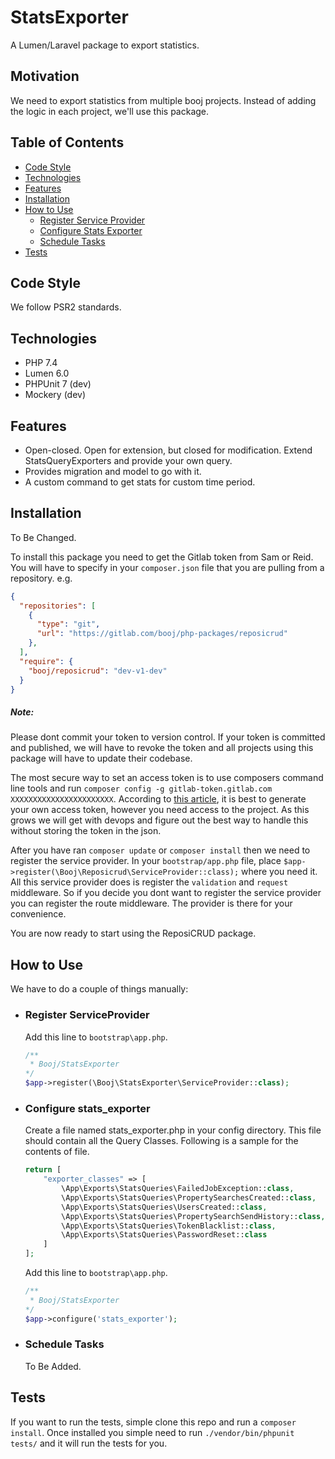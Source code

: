 # StatsExporter
A Lumen/Laravel package to export statistics.


## Motivation
We need to export statistics from multiple booj projects. Instead of adding the logic in each project, we'll use this package.

## Table of Contents
- [Code Style](#code-style)
- [Technologies](#technologies)
- [Features](#features)
- [Installation](#installation)
- [How to Use](#how-to-use)
    - [Register Service Provider](#register-serviceProvider)
    - [Configure Stats Exporter](#configure-stats_exporter)
    - [Schedule Tasks](#schedule-tasks)
- [Tests](#tests)

## Code Style
We follow PSR2 standards.

## Technologies
- PHP 7.4
- Lumen 6.0
- PHPUnit 7 (dev)
- Mockery (dev)

## Features
- Open-closed. Open for extension, but closed for modification. Extend StatsQueryExporters and provide your own query.
- Provides migration and model to go with it.
- A custom command to get stats for custom time period.

## Installation


   To Be Changed.
   
To install this package you need to get the Gitlab token from Sam or Reid. You will have to specify in your `composer.json` file that you are pulling from a repository. e.g.
```json
{
  "repositories": [
    {
      "type": "git",
      "url": "https://gitlab.com/booj/php-packages/reposicrud"
    },
  ],
  "require": {
    "booj/reposicrud": "dev-v1-dev"
  }
}
```
##### Note:
Please dont commit your token to version control. If your token is committed and published, we will have to revoke the token and all projects using this package will have to update their codebase.

The most secure way to set an access token is to use composers command line tools and run `composer config -g gitlab-token.gitlab.com XXXXXXXXXXXXXXXXXXXXXXX`. According to [this article](https://www.previousnext.com.au/blog/managing-composer-github-access-personal-access-tokens), it is best to generate your own access token, however you need access to the project. As this grows we will get with devops and figure out the best way to handle this without storing the token in the json.

After you have ran `composer update` or `composer install` then we need to register the service provider. In your `bootstrap/app.php` file, place `$app->register(\Booj\Reposicrud\ServiceProvider::class);` where you need it. All this service provider does is register the `validation` and `request` middleware. So if you decide you dont want to register the service provider you can register the route middleware. The provider is there for your convenience.

You are now ready to start using the ReposiCRUD package.

## How to Use

We have to do a couple of things manually:
* ### Register ServiceProvider
    
    Add this line to `bootstrap\app.php`. 
    ```php
    /**
     * Booj/StatsExporter
    */
    $app->register(\Booj\StatsExporter\ServiceProvider::class);
    ```
* ### Configure stats_exporter

    Create a file named stats_exporter.php in your config directory. This file should contain all the Query Classes.
    Following is a sample for the contents of file.
    ```php
    return [
        "exporter_classes" => [
            \App\Exports\StatsQueries\FailedJobException::class,
            \App\Exports\StatsQueries\PropertySearchesCreated::class,
            \App\Exports\StatsQueries\UsersCreated::class,
            \App\Exports\StatsQueries\PropertySearchSendHistory::class,
            \App\Exports\StatsQueries\TokenBlacklist::class,
            \App\Exports\StatsQueries\PasswordReset::class
        ]
    ];
    ``` 
    Add this line to `bootstrap\app.php`. 
    ```php
    /**
     * Booj/StatsExporter
    */
    $app->configure('stats_exporter');

    ```
* ### Schedule Tasks
    
    To Be Added.

## Tests

If you want to run the tests, simple clone this repo and run a `composer install`.
Once installed you simple need to run `./vendor/bin/phpunit tests/` and it will run the tests for you.
